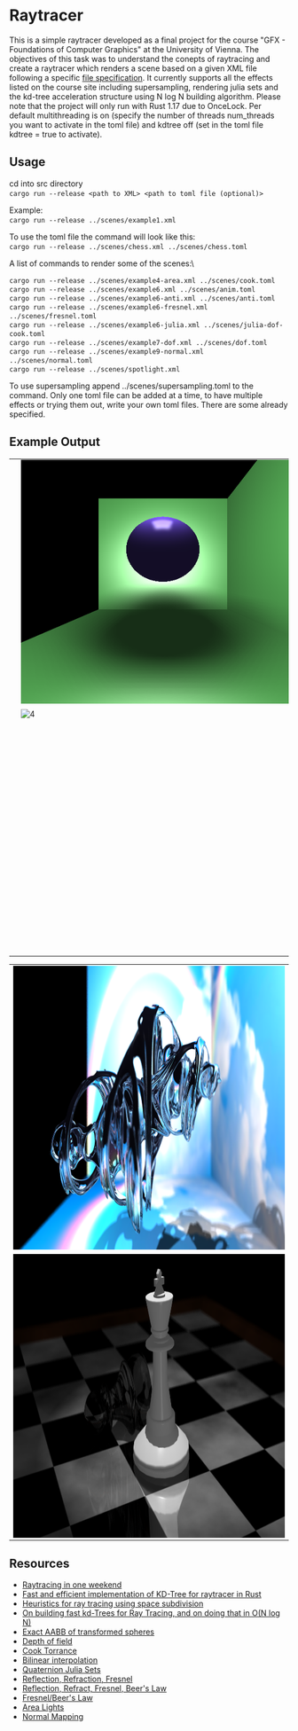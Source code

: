 # Raytracer
This is a simple raytracer developed as a final project for the course "GFX - Foundations of Computer Graphics" at the University of Vienna. The objectives of this task was to understand the conepts of raytracing and create a raytracer which renders a scene based on a given XML file following a specific [file specification](http://vda.univie.ac.at/Teaching/Graphics/23s/Labs/Lab3/lab2_file_specification.html). It currently supports all the effects listed on the course site including supersampling, rendering julia sets and the kd-tree acceleration structure using N log N building algorithm. Please note that the project will only run with Rust 1.17 due to OnceLock. Per default multithreading is on (specify the number of threads num_threads you want to activate in the toml file) and kdtree off (set in the toml file kdtree = true to activate).

## Usage
cd into src directory\
`cargo run --release <path to XML> <path to toml file (optional)>`

Example:\
```cargo run --release ../scenes/example1.xml```

To use the toml file the command will look like this:\
```cargo run --release ../scenes/chess.xml ../scenes/chess.toml```

A list of commands to render some of the scenes:\
```cargo run --release ../scenes/example3.xml ../scenes/cook.toml
cargo run --release ../scenes/example4-area.xml ../scenes/cook.toml
cargo run --release ../scenes/example6.xml ../scenes/anim.toml
cargo run --release ../scenes/example6-anti.xml ../scenes/anti.toml
cargo run --release ../scenes/example6-fresnel.xml ../scenes/fresnel.toml
cargo run --release ../scenes/example6-julia.xml ../scenes/julia-dof-cook.toml
cargo run --release ../scenes/example7-dof.xml ../scenes/dof.toml
cargo run --release ../scenes/example9-normal.xml ../scenes/normal.toml
cargo run --release ../scenes/spotlight.xml
```

To use supersampling append ../scenes/supersampling.toml to the command. Only one toml file can be added at a time, to have multiple effects or trying them out, write your own toml files. There are some already specified. 

## Example Output
<table>
  <tr>
    <td> <img src="https://github.com/fini03/raytracer/blob/main/output/example3-cook.png"  alt="1" width = 512px height = 440px ></td>
    <td><img src="https://github.com/fini03/raytracer/blob/main/output/example4-area.png" alt="2" width = 512px height = 440px></td>
   </tr> 
   <tr>
      <td><img src="https://github.com/fini03/raytracer/blob/main/output/example7-dof.png" alt="3" width = 512px height = 440px></td>
      <td><img src="https://github.com/fini03/raytracer/blob/main/output/example9-normal.png" align="right" alt="4" width = 512px height = 440px>
  </td>
  </tr>
</table>
<table>
  <tr>
      <td><img src="https://github.com/fini03/raytracer/blob/main/output/example6-julia.png" alt="5" width = 1920px height = 512px></td>
   </tr>
   <tr>
      <td><img src="https://github.com/fini03/raytracer/blob/main/output/chess.png" align="right" alt="6" width = 1280px height = 512px>
   </td>
   </tr>
</table>

## Resources
* [Raytracing in one weekend](https://raytracing.github.io/books/RayTracingInOneWeekend.html)
* [Fast and efficient implementation of KD-Tree for raytracer in Rust](https://www.flomonster.fr/articles/kdtree.html)
* [Heuristics for ray tracing using space subdivision](https://graphicsinterface.org/wp-content/uploads/gi1989-22.pdf)
* [On building fast kd-Trees for Ray Tracing, and on doing that in O(N log N)](http://www.irisa.fr/prive/kadi/Sujets_CTR/kadi/Kadi_sujet2_article_Kdtree.pdf)
* [Exact AABB of transformed spheres](https://tavianator.com/2014/ellipsoid_bounding_boxes.html)
* [Depth of field](https://stackoverflow.com/questions/10012219/how-to-implement-depth-of-field-in-ray-tracer)
* [Cook Torrance](https://graphicscompendium.com/gamedev/15-pbr)
* [Bilinear interpolation](https://en.wikipedia.org/wiki/Bilinear_interpolation)
* [Quaternion Julia Sets](https://www.cs.cmu.edu/~kmcrane/Projects/QuaternionJulia/paper.pdf)
* [Reflection, Refraction, Fresnel](https://www.scratchapixel.com/lessons/3d-basic-rendering/introduction-to-shading/reflection-refraction-fresnel.html)
* [Reflection, Refract, Fresnel, Beer's Law](https://blog.demofox.org/2017/01/09/raytracing-reflection-refraction-fresnel-total-internal-reflection-and-beers-law/)
* [Fresnel/Beer's Law](https://blog.demofox.org/2017/01/09/raytracing-reflection-refraction-fresnel-total-internal-reflection-and-beers-law/)
* [Area Lights](http://raytracerchallenge.com/bonus/area-light.html)
* [Normal Mapping](http://www.opengl-tutorial.org/intermediate-tutorials/tutorial-13-normal-mapping/)
